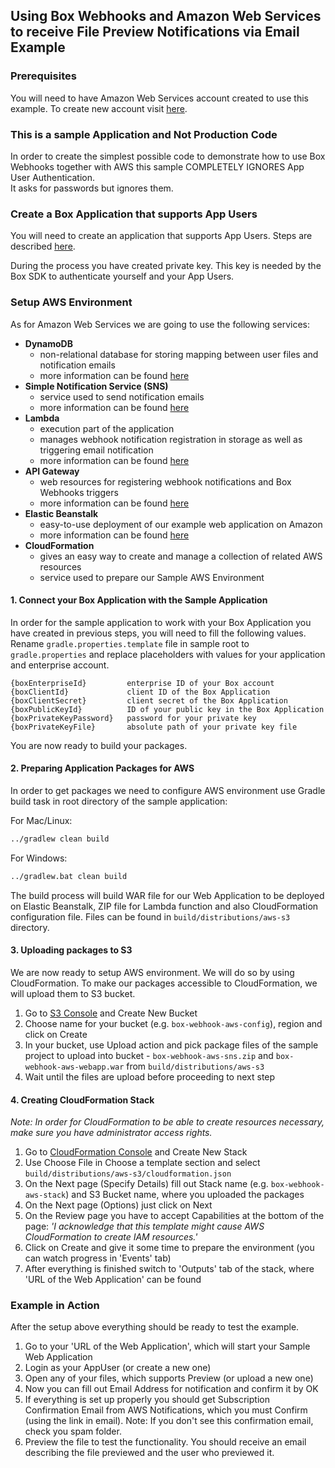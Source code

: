 ## Using Box Webhooks and Amazon Web Services to receive File Preview Notifications via Email Example

### Prerequisites

You will need to have Amazon Web Services account created to use this example. 
To create new account visit [here](https://console.aws.amazon.com/console/home).

###  This is a sample Application and Not Production Code

In order to create the simplest possible code to demonstrate how to use Box Webhooks together with AWS this sample COMPLETELY IGNORES App User Authentication.  
It asks for passwords but ignores them.

###  Create a Box Application that supports App Users

You will need to create an application that supports App Users. Steps are described [here](https://docs.box.com/docs/configuring-box-platform). 

During the process you have created private key. This key is needed by the Box SDK to authenticate yourself and your App Users. 

###  Setup AWS Environment

As for Amazon Web Services we are going to use the following services:

* **DynamoDB**
  * non-relational database for storing mapping between user files and notification emails
  * more information can be found [here](https://aws.amazon.com/dynamodb/)
* **Simple Notification Service (SNS)**
  * service used to send notification emails
  * more information can be found [here](https://aws.amazon.com/sns/)
* **Lambda**
  * execution part of the application
  * manages webhook notification registration in storage as well as triggering email notification
  * more information can be found [here](https://aws.amazon.com/lambda/)
* **API Gateway**
  * web resources for registering webhook notifications and Box Webhooks triggers
  * more information can be found [here](https://aws.amazon.com/api-gateway/)
* **Elastic Beanstalk**
  * easy-to-use deployment of our example web application on Amazon
  * more information can be found [here](https://aws.amazon.com/elasticbeanstalk/)
* **CloudFormation**
  * gives an easy way to create and manage a collection of related AWS resources
  * service used to prepare our Sample AWS Environment

#### 1. Connect your Box Application with the Sample Application

In order for the sample application to work with your Box Application you have created in previous steps, you will need to fill the following values.
Rename `gradle.properties.template` file in sample root to `gradle.properties` and replace placeholders with values for your application and enterprise account.

```
{boxEnterpriseId}         enterprise ID of your Box account
{boxClientId}             client ID of the Box Application
{boxClientSecret}         client secret of the Box Application
{boxPublicKeyId}          ID of your public key in the Box Application
{boxPrivateKeyPassword}   password for your private key
{boxPrivateKeyFile}       absolute path of your private key file
```
You are now ready to build your packages.

#### 2. Preparing Application Packages for AWS

In order to get packages we need to configure AWS environment use Gradle build task in root directory of the sample application:

For Mac/Linux:
```sh
../gradlew clean build
```

For Windows:
```cmd
../gradlew.bat clean build
```

The build process will build WAR file for our Web Application to be deployed on Elastic Beanstalk, ZIP file for Lambda function and also CloudFormation configuration file.
Files can be found in `build/distributions/aws-s3` directory.

#### 3. Uploading packages to S3

 We are now ready to setup AWS environment. We will do so by using CloudFormation. To make our packages accessible to CloudFormation, we will upload them to S3 bucket.

 1. Go to [S3 Console](https://console.aws.amazon.com/s3) and Create New Bucket
 2. Choose name for your bucket (e.g. `box-webhook-aws-config`), region and click on Create
 3. In your bucket, use Upload action and pick package files of the sample project to upload into bucket - `box-webhook-aws-sns.zip` and `box-webhook-aws-webapp.war` from `build/distributions/aws-s3`
 4. Wait until the files are upload before proceeding to next step

#### 4. Creating CloudFormation Stack

 _Note:_
 _In order for CloudFormation to be able to create resources necessary, make sure you have administrator access rights._

 1. Go to [CloudFormation Console](https://console.aws.amazon.com/cloudformation) and Create New Stack
 2. Use Choose File in Choose a template section and select `build/distributions/aws-s3/cloudformation.json`
 3. On the Next page (Specify Details) fill out Stack name (e.g. `box-webhook-aws-stack`) and S3 Bucket name, where you uploaded the packages
 4. On the Next page (Options) just click on Next
 5. On the Review page you have to accept Capabilities at the bottom of the page:
    _'I acknowledge that this template might cause AWS CloudFormation to create IAM resources.'_
 6. Click on Create and give it some time to prepare the environment (you can watch progress in 'Events' tab)
 7. After everything is finished switch to 'Outputs' tab of the stack, where 'URL of the Web Application' can be found

### Example in Action
 
 After the setup above everything should be ready to test the example.

 1. Go to your 'URL of the Web Application', which will start your Sample Web Application
 2. Login as your AppUser (or create a new one)
 3. Open any of your files, which supports Preview (or upload a new one)
 4. Now you can fill out Email Address for notification and confirm it by OK
 5. If everything is set up properly you should get Subscription Confirmation Email from AWS Notifications, 
    which you must Confirm (using the link in email).  Note:  If you don't see this confirmation email, check you spam folder.
 6. Preview the file to test the functionality.  You should receive an email describing the file previewed and the user who previewed it.
 
